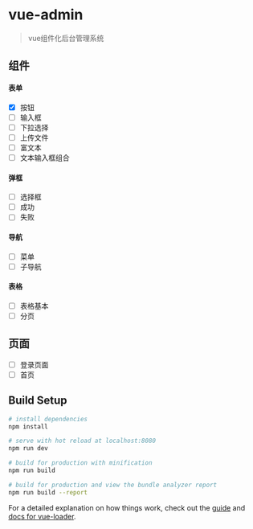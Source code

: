 # vue-admin

> vue组件化后台管理系统

## 组件
#### 表单
- [x] 按钮
- [ ] 输入框
- [ ] 下拉选择
- [ ] 上传文件
- [ ] 富文本
- [ ] 文本输入框组合
#### 弹框
- [ ] 选择框
- [ ] 成功
- [ ] 失败
#### 导航
- [ ] 菜单
- [ ] 子导航
#### 表格
- [ ] 表格基本
- [ ] 分页
## 页面
- [ ] 登录页面
- [ ] 首页
## Build Setup

``` bash
# install dependencies
npm install

# serve with hot reload at localhost:8080
npm run dev

# build for production with minification
npm run build

# build for production and view the bundle analyzer report
npm run build --report
```

For a detailed explanation on how things work, check out the [guide](http://vuejs-templates.github.io/webpack/) and [docs for vue-loader](http://vuejs.github.io/vue-loader).
